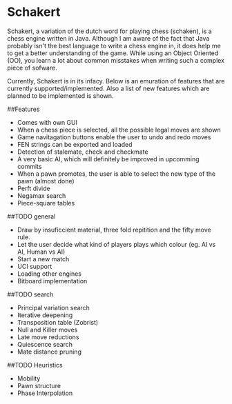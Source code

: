 # Schakert
Schakert, a variation of the dutch word for playing chess (schaken), is a chess engine written in Java.
Although I am aware of the fact that Java probably isn't the best language to write a chess engine in,
it does help me to get a better understanding of the game.
While using an Object Oriented (OO), you learn a lot about common misstakes when writing such a complex piece of sofware.

Currently, Schakert is in its infacy.
Below is an emuration of features that are currently supported/implemented.
Also a list of new features which are planned to be implemented is shown.

##Features
* Comes with own GUI
* When a chess piece is selected, all the possible legal moves are shown
* Game navitagation buttons enable the user to undo and redo moves
* FEN strings can be exported and loaded
* Detection of stalemate, check and checkmate
* A very basic AI, which will definitely be improved in upcomming commits
* When a pawn promotes, the user is able to select the new type of the pawn (almost done)
* Perft divide
* Negamax search
* Piece-square tables
 
##TODO general
* Draw by insuficcient material, three fold repitition and the fifty move rule.
* Let the user decide what kind of players plays which colour (eg. AI vs AI, Human vs AI)
* Start a new match
* UCI support
* Loading other engines
* Bitboard implementation

##TODO search
* Principal variation search
* Iterative deepening
* Transposition table (Zobrist)
* Null and Killer moves
* Late move reductions
* Quiescence search
* Mate distance pruning

##TODO Heuristics
* Mobility
* Pawn structure
* Phase Interpolation

